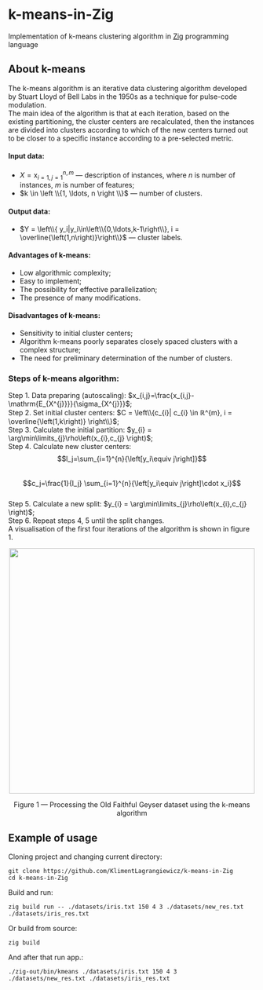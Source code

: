 # k-means-in-Zig
Implementation of k-means clustering algorithm in [Zig](https://github.com/ziglang/zig) programming language

## About k-means
The k-means algorithm is an iterative data clustering algorithm developed by Stuart Lloyd of Bell Labs in the 1950s as a technique for pulse-code modulation.  
The main idea of the algorithm is that at each iteration, based on the existing partitioning, the cluster centers are recalculated, then the instances are divided into clusters according to which of the new centers turned out to be closer to a specific instance according to a pre-selected metric.  
#### Input data:
  +  $X=\mathrm{x}_{i=1,j=1}^{n,m}$ — description of instances, where *n* is number of instances, *m* is number of features;  
  +  $k \in \left \\{1, \ldots, n \right \\}$ — number of clusters.  
#### Output data:
  +  $Y = \left\\{ y_i|y_i\in\left\\{0,\ldots,k-1\right\\}, i = \overline{\left(1,n\right)}\right\\}$ — cluster labels.  
#### Advantages of k-means:
  +  Low algorithmic complexity;  
  +  Easy to implement;  
  +  The possibility for effective parallelization;  
  +  The presence of many modifications.  
#### Disadvantages of k-means:
  +  Sensitivity to initial cluster centers;  
  +  Algorithm k-means poorly separates closely spaced clusters with a complex structure;  
  +  The need for preliminary determination of the number of clusters.  
### Steps of k-means algorithm:
Step 1. Data preparing (autoscaling): $x_{i,j}=\frac{x_{i,j}-\mathrm{E_{X^{j}}}}{\sigma_{X^{j}}}$;  
Step 2. Set initial cluster centers: $C = \left\\{c_{i}| c_{i} \in ℝ^{m}, i = \overline{\left(1,k\right)} \right\\}$;  
Step 3. Calculate the initial partition: $y_{i} = \arg\min\limits_{j}\rho\left(x_{i},c_{j} \right)$;  
Step 4. Calculate new cluster centers:  
$$l_j=\sum_{i=1}^{n}{\left[y_i\equiv j\right]}$$  
$$c_j=\frac{1}{l_j} \sum_{i=1}^{n}{\left[y_i\equiv j\right]\cdot x_i}$$  
Step 5. Calculate a new split: $y_{i} = \arg\min\limits_{j}\rho\left(x_{i},c_{j} \right)$;  
Step 6. Repeat steps 4, 5 until the split changes.  
A visualisation of the first four iterations of the algorithm is shown in figure 1.  
<p align="center"> <img width="500" height="500" src="https://github.com/KlimentLagrangiewicz/k-means-in-C/assets/81409101/c91edbf3-5c59-4a41-b6d9-e3f57f0c6516"> </p>  
<p align="center">Figure 1 — Processing the Old Faithful Geyser dataset using the k-means algorithm</p>  

## Example of usage
Cloning project and changing current directory:
```
git clone https://github.com/KlimentLagrangiewicz/k-means-in-Zig
cd k-means-in-Zig
```
Build and run:
```
zig build run -- ./datasets/iris.txt 150 4 3 ./datasets/new_res.txt ./datasets/iris_res.txt
```
Or build from source:
```
zig build
```
And after that run app.:
```
./zig-out/bin/kmeans ./datasets/iris.txt 150 4 3 ./datasets/new_res.txt ./datasets/iris_res.txt

```
